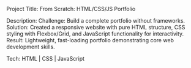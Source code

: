 Project Title: From Scratch: HTML/CSS/JS Portfolio

Description:
Challenge: Build a complete portfolio without frameworks.
Solution: Created a responsive website with pure HTML structure, CSS styling with Flexbox/Grid, and JavaScript functionality for interactivity.
Result: Lightweight, fast-loading portfolio demonstrating core web development skills.

Tech: HTML | CSS | JavaScript
